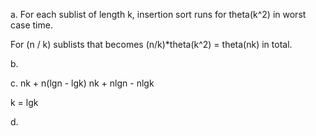 a.
For each sublist of length k, insertion sort runs for theta(k^2) in worst case time.

For (n / k) sublists that becomes (n/k)\*theta(k^2) = theta(nk) in total.

b. 

c.
nk + n(lgn - lgk)
nk + nlgn - nlgk

k = lgk

d. 